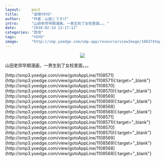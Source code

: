 ```yaml
---
layout:     post
title:      "波辣YOYO"
author:     "作者：山田こうすけ"
intro:      "山田老师早期漫画，一男生到了女校里面。。。"
date:       "2018-02-14 12:17:12"
categories: "其他"
tags:       "YOYO"
image:      "http://smp.yoedge.com/smp-app/resource/viewImage/1003743appline.png"
---
```

<div style="text-align: center">
<p><img src="http://smp.yoedge.com/smp-app/resource/viewImage/1003743appline.png"/></p>
</div>
<p class="post-meta">
<span>山田老师早期漫画，一男生到了女校里面。。。</span>
</p>
[http://smp3.yoedge.com/view/gotoAppLine/1108571](http://smp3.yoedge.com/view/gotoAppLine/1108571){:target="_blank"}
[http://smp3.yoedge.com/view/gotoAppLine/1108570](http://smp3.yoedge.com/view/gotoAppLine/1108570){:target="_blank"}
[http://smp3.yoedge.com/view/gotoAppLine/1108569](http://smp3.yoedge.com/view/gotoAppLine/1108569){:target="_blank"}
[http://smp3.yoedge.com/view/gotoAppLine/1108568](http://smp3.yoedge.com/view/gotoAppLine/1108568){:target="_blank"}
[http://smp3.yoedge.com/view/gotoAppLine/1108571](http://smp3.yoedge.com/view/gotoAppLine/1108571){:target="_blank"}
[http://smp3.yoedge.com/view/gotoAppLine/1108570](http://smp3.yoedge.com/view/gotoAppLine/1108570){:target="_blank"}
[http://smp3.yoedge.com/view/gotoAppLine/1108569](http://smp3.yoedge.com/view/gotoAppLine/1108569){:target="_blank"}
[http://smp3.yoedge.com/view/gotoAppLine/1108568](http://smp3.yoedge.com/view/gotoAppLine/1108568){:target="_blank"}


